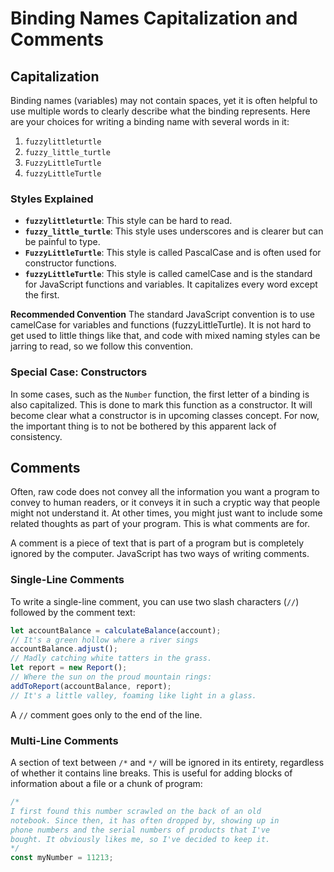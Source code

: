 # Binding Names Capitalization and Comments 

## Capitalization

Binding names (variables) may not contain spaces, yet it is often helpful to use multiple words to clearly describe what the binding represents. Here are your choices for writing a binding name with several words in it:

1. `fuzzylittleturtle`
2. `fuzzy_little_turtle`
3. `FuzzyLittleTurtle`
4. `fuzzyLittleTurtle`

### Styles Explained

- **`fuzzylittleturtle`**: This style can be hard to read.
- **`fuzzy_little_turtle`**: This style uses underscores and is clearer but can be painful to type.
- **`FuzzyLittleTurtle`**: This style is called PascalCase and is often used for constructor functions.
- **`fuzzyLittleTurtle`**: This style is called camelCase and is the standard for JavaScript functions and variables. It capitalizes every word except the first.

**Recommended Convention**
The standard JavaScript convention is to use camelCase for variables and functions (fuzzyLittleTurtle). It is not hard to get used to little things like that, and code with mixed naming styles can be jarring to read, so we follow this convention.

### Special Case: Constructors

In some cases, such as the `Number` function, the first letter of a binding is also capitalized. This is done to mark this function as a constructor. It will become clear what a constructor is in upcoming classes concept. For now, the important thing is to not be bothered by this apparent lack of consistency.

## Comments

Often, raw code does not convey all the information you want a program to convey to human readers, or it conveys it in such a cryptic way that people might not understand it. At other times, you might just want to include some related thoughts as part of your program. This is what comments are for.

A comment is a piece of text that is part of a program but is completely ignored by the computer. JavaScript has two ways of writing comments.

### Single-Line Comments

To write a single-line comment, you can use two slash characters (`//`) followed by the comment text:

```javascript
let accountBalance = calculateBalance(account);
// It's a green hollow where a river sings
accountBalance.adjust();
// Madly catching white tatters in the grass.
let report = new Report();
// Where the sun on the proud mountain rings:
addToReport(accountBalance, report);
// It's a little valley, foaming like light in a glass.
```

A `//` comment goes only to the end of the line.

### Multi-Line Comments

A section of text between `/*` and `*/` will be ignored in its entirety, regardless of whether it contains line breaks. This is useful for adding blocks of information about a file or a chunk of program:

```javascript
/*
I first found this number scrawled on the back of an old
notebook. Since then, it has often dropped by, showing up in
phone numbers and the serial numbers of products that I've
bought. It obviously likes me, so I've decided to keep it.
*/
const myNumber = 11213;
```